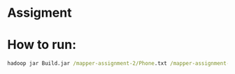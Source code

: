 # Assigment

# How to run:

```cmd
hadoop jar Build.jar /mapper-assignment-2/Phone.txt /mapper-assignment-2/output
```